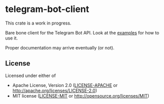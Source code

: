 # telegram-bot-client

This crate is a work in progress.

Bare bone client for the Telegram Bot API. Look at the [examples](examples) for
how to use it.

Proper documentation may arrive eventually (or not).

## License

Licensed under either of

- Apache License, Version 2.0 ([LICENSE-APACHE](LICENSE-APACHE) or http://apache.org/licenses/LICENSE-2.0)
- MIT license ([LICENSE-MIT](LICENSE-MIT) or http://opensource.org/licenses/MIT)
